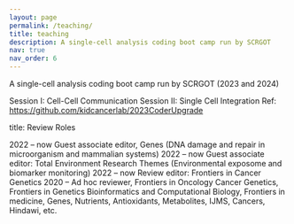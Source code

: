 ```yaml
---
layout: page
permalink: /teaching/
title: teaching
description: A single-cell analysis coding boot camp run by SCRGOT 
nav: true
nav_order: 6
---
```


A single-cell analysis coding boot camp run by SCRGOT (2023 and 2024)

Session I: Cell-Cell Communication
Session II: Single Cell Integration 
Ref: https://github.com/kidcancerlab/2023CoderUpgrade


title: Review Roles

2022 – now	Guest associate editor, Genes (DNA damage and repair in microorganism and mammalian systems) 
2022 – now Guest associate editor: Total Environment Research Themes (Environmental exposome and biomarker monitoring)
2022 – now	Review editor: Frontiers in Cancer Genetics
2020 – 	Ad hoc reviewer, Frontiers in Oncology Cancer Genetics, Frontiers in Genetics Bioinformatics and Computational Biology, Frontiers in medicine, Genes, Nutrients, Antioxidants, Metabolites, IJMS, Cancers, Hindawi, etc. 
